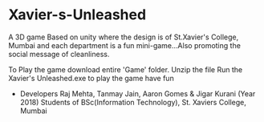 # Xavier-s-Unleashed
A 3D game Based on unity where the design is of St.Xavier's College, Mumbai and each department is a fun mini-game...Also promoting the social message of cleanliness.

To Play the game download entire 'Game' folder.
Unzip the file
Run the Xavier's Unleashed.exe to play the game
have fun



- Developers Raj Mehta, Tanmay Jain, Aaron Gomes & Jigar Kurani                                                   (Year 2018)
    Students of BSc(Information Technology), St. Xaviers College, Mumbai
    
